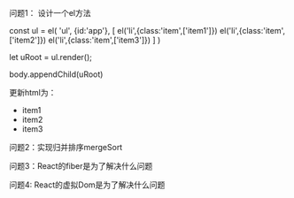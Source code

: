 问题1：
设计一个el方法

const ul = el(
  'ul',
  {id:'app'},
  [
    el('li',{class:'item',['item1']})
    el('li',{class:'item',['item2']})
    el('li',{class:'item',['item3']})
  ]
)

let uRoot = ul.render();

body.appendChild(uRoot)

更新html为：
<ul id="app">
  <li class="item">item1</li>
  <li class="item">item2</li>
  <li class="item">item3</li>
</ul>

问题2：实现归并排序mergeSort

问题3：React的fiber是为了解决什么问题

问题4: React的虚拟Dom是为了解决什么问题

